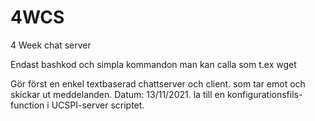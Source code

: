 # 4WCS
4 Week chat server

Endast bashkod och simpla kommandon man kan calla som t.ex wget

Gör först en enkel textbaserad chattserver och client. som tar emot och skickar ut meddelanden.
Datum: 13/11/2021. la till en konfigurationsfils-function i UCSPI-server scriptet.
